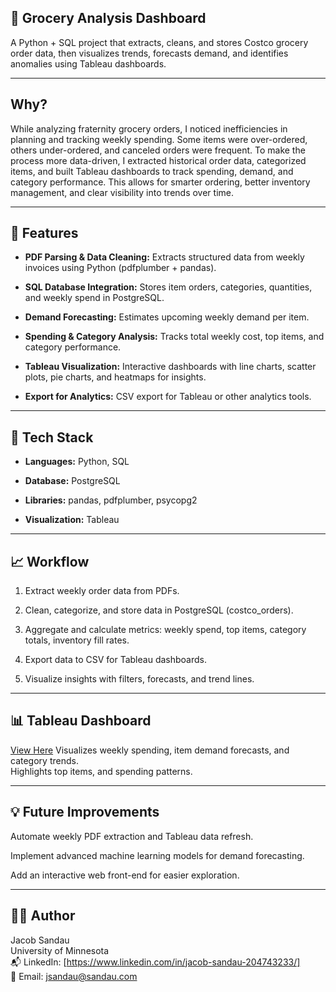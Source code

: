 ## 🛒 Grocery Analysis Dashboard
A Python + SQL project that extracts, cleans, and stores Costco grocery order data, then visualizes trends, forecasts demand, and identifies anomalies using Tableau dashboards.

---

## Why?
While analyzing fraternity grocery orders, I noticed inefficiencies in planning and tracking weekly spending. Some items were over-ordered, others under-ordered, and canceled orders were frequent. To make the process more data-driven, I extracted historical order data, categorized items, and built Tableau dashboards to track spending, demand, and category performance. This allows for smarter ordering, better inventory management, and clear visibility into trends over time.

---

## 🚀 Features

- **PDF Parsing & Data Cleaning:** Extracts structured data from weekly invoices using Python (pdfplumber + pandas).   
 
- **SQL Database Integration:** Stores item orders, categories, quantities, and weekly spend in PostgreSQL.   

- **Demand Forecasting:** Estimates upcoming weekly demand per item.  

- **Spending & Category Analysis:** Tracks total weekly cost, top items, and category performance.   
  
- **Tableau Visualization:** Interactive dashboards with line charts, scatter plots, pie charts, and heatmaps for insights.   

- **Export for Analytics:** CSV export for Tableau or other analytics tools. 

---

## 🧰 Tech Stack

- **Languages:** Python, SQL   

- **Database:** PostgreSQL    

- **Libraries:** pandas, pdfplumber, psycopg2    
  
- **Visualization:** Tableau   

---

## 📈 Workflow

1. Extract weekly order data from PDFs.   

2. Clean, categorize, and store data in PostgreSQL (costco_orders).   

3. Aggregate and calculate metrics: weekly spend, top items, category totals, inventory fill rates.   

4. Export data to CSV for Tableau dashboards.      
 
5. Visualize insights with filters, forecasts, and trend lines.   

---

## 📊 Tableau Dashboard    
[View Here](https://public.tableau.com/views/GroceryData_17614263618620/Dashboard2?:language=en-US&:sid=&:redirect=auth&:display_count=n&:origin=viz_share_link)
Visualizes weekly spending, item demand forecasts, and category trends.   
Highlights top items, and spending patterns.     

---

## 💡 Future Improvements

Automate weekly PDF extraction and Tableau data refresh.   

Implement advanced machine learning models for demand forecasting.   

Add an interactive web front-end for easier exploration.   

---

## 👨‍💻 Author
Jacob Sandau   
University of Minnesota   
📬 LinkedIn: [https://www.linkedin.com/in/jacob-sandau-204743233/]   
📧 Email: jsandau@sandau.com
